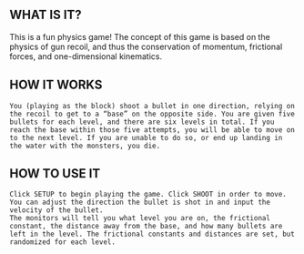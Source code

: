 ## WHAT IS IT?
This is a fun physics game! The concept of this game is based on the physics of gun recoil, and thus the conservation of momentum, frictional forces, and one-dimensional kinematics.

## HOW IT WORKS
	You (playing as the block) shoot a bullet in one direction, relying on the recoil to get to a “base” on the opposite side. You are given five bullets for each level, and there are six levels in total. If you reach the base within those five attempts, you will be able to move on to the next level. If you are unable to do so, or end up landing in the water with the monsters, you die. 

## HOW TO USE IT
	Click SETUP to begin playing the game. Click SHOOT in order to move. You can adjust the direction the bullet is shot in and input the velocity of the bullet.
	The monitors will tell you what level you are on, the frictional constant, the distance away from the base, and how many bullets are left in the level. The frictional constants and distances are set, but randomized for each level.
